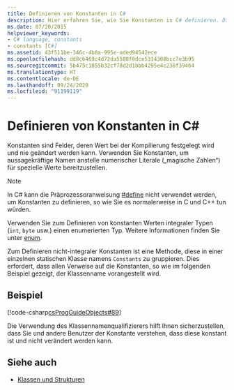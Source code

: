 ```yaml
---
title: Definieren von Konstanten in C#
description: Hier erfahren Sie, wie Sie Konstanten in C# definieren. Dies sind Felder, deren Werte zur Kompilierzeit festgelegt werden. Verwenden Sie Konstanten, um aussagekräftige Namen für spezielle Werte bereitzustellen.
ms.date: 07/20/2015
helpviewer_keywords:
- C# language, constants
- constants [C#]
ms.assetid: 43f511be-346c-4b8a-995e-aded94542ece
ms.openlocfilehash: dd8c6469c4d72da5588f0dce5314308bcc7e3b95
ms.sourcegitcommit: 5b475c1855b32cf78d2d1bbb4295e4c236f39464
ms.translationtype: HT
ms.contentlocale: de-DE
ms.lasthandoff: 09/24/2020
ms.locfileid: "91199119"
---
```

# <a name="how-to-define-constants-in-c"></a>Definieren von Konstanten in C\#

Konstanten sind Felder, deren Wert bei der Kompilierung festgelegt wird und nie geändert werden kann. Verwenden Sie Konstanten, um aussagekräftige Namen anstelle numerischer Literale („magische Zahlen“) für spezielle Werte bereitzustellen.  
  
> [!NOTE]
> In C# kann die Präprozessoranweisung [#define](../../language-reference/preprocessor-directives/preprocessor-define.md) nicht verwendet werden, um Konstanten zu definieren, so wie Sie es normalerweise in C und C++ tun würden.  
  
 Verwenden Sie zum Definieren von konstanten Werten integraler Typen (`int`, `byte` usw.) einen enumerierten Typ. Weitere Informationen finden Sie unter [enum](../../language-reference/builtin-types/enum.md).  
  
 Zum Definieren nicht-integraler Konstanten ist eine Methode, diese in einer einzelnen statischen Klasse namens `Constants` zu gruppieren. Dies erfordert, dass allen Verweise auf die Konstanten, so wie im folgenden Beispiel gezeigt, der Klassenname vorangestellt wird.  
  
## <a name="example"></a>Beispiel  

 [!code-csharp[csProgGuideObjects#89](~/samples/snippets/csharp/VS_Snippets_VBCSharp/csProgGuideObjects/CS/Objects.cs#89)]  
  
 Die Verwendung des Klassennamenqualifizierers hilft Ihnen sicherzustellen, dass Sie und andere Benutzer der Konstante verstehen, dass diese konstant ist und nicht verändert werden kann.  
  
## <a name="see-also"></a>Siehe auch

- [Klassen und Strukturen](./index.md)
